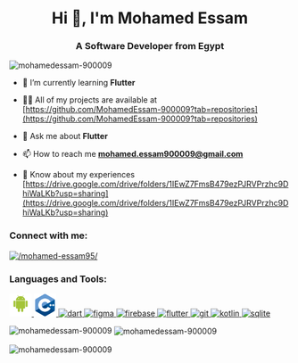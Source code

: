 <h1 align="center">Hi 👋, I'm Mohamed Essam</h1>
<h3 align="center">A Software Developer from Egypt</h3>

<p align="left"> <img src="https://komarev.com/ghpvc/?username=mohamedessam-900009&label=Profile%20views&color=0e75b6&style=flat" alt="mohamedessam-900009" /> </p>

- 🌱 I’m currently learning **Flutter**

- 👨‍💻 All of my projects are available at [https://github.com/MohamedEssam-900009?tab=repositories](https://github.com/MohamedEssam-900009?tab=repositories)

- 💬 Ask me about **Flutter**

- 📫 How to reach me **mohamed.essam900009@gmail.com**

- 📄 Know about my experiences [https://drive.google.com/drive/folders/1IEwZ7FmsB479ezPJRVPrzhc9DhiWaLKb?usp=sharing](https://drive.google.com/drive/folders/1IEwZ7FmsB479ezPJRVPrzhc9DhiWaLKb?usp=sharing)

<h3 align="left">Connect with me:</h3>
<p align="left">
<a href="https://linkedin.com/in//mohamed-essam95/" target="blank"><img align="center" src="https://raw.githubusercontent.com/rahuldkjain/github-profile-readme-generator/master/src/images/icons/Social/linked-in-alt.svg" alt="/mohamed-essam95/" height="30" width="40" /></a>
</p>

<h3 align="left">Languages and Tools:</h3>
<p align="left"> <a href="https://developer.android.com" target="_blank" rel="noreferrer"> <img src="https://raw.githubusercontent.com/devicons/devicon/master/icons/android/android-original-wordmark.svg" alt="android" width="40" height="40"/> </a> <a href="https://www.w3schools.com/cpp/" target="_blank" rel="noreferrer"> <img src="https://raw.githubusercontent.com/devicons/devicon/master/icons/cplusplus/cplusplus-original.svg" alt="cplusplus" width="40" height="40"/> </a> <a href="https://dart.dev" target="_blank" rel="noreferrer"> <img src="https://www.vectorlogo.zone/logos/dartlang/dartlang-icon.svg" alt="dart" width="40" height="40"/> </a> <a href="https://www.figma.com/" target="_blank" rel="noreferrer"> <img src="https://www.vectorlogo.zone/logos/figma/figma-icon.svg" alt="figma" width="40" height="40"/> </a> <a href="https://firebase.google.com/" target="_blank" rel="noreferrer"> <img src="https://www.vectorlogo.zone/logos/firebase/firebase-icon.svg" alt="firebase" width="40" height="40"/> </a> <a href="https://flutter.dev" target="_blank" rel="noreferrer"> <img src="https://www.vectorlogo.zone/logos/flutterio/flutterio-icon.svg" alt="flutter" width="40" height="40"/> </a> <a href="https://git-scm.com/" target="_blank" rel="noreferrer"> <img src="https://www.vectorlogo.zone/logos/git-scm/git-scm-icon.svg" alt="git" width="40" height="40"/> </a> <a href="https://kotlinlang.org" target="_blank" rel="noreferrer"> <img src="https://www.vectorlogo.zone/logos/kotlinlang/kotlinlang-icon.svg" alt="kotlin" width="40" height="40"/> </a> <a href="https://www.sqlite.org/" target="_blank" rel="noreferrer"> <img src="https://www.vectorlogo.zone/logos/sqlite/sqlite-icon.svg" alt="sqlite" width="40" height="40"/> </a> </p>

<p><img align="left" src="https://github-readme-stats.vercel.app/api/top-langs?username=mohamedessam-900009&show_icons=true&locale=en&layout=compact" alt="mohamedessam-900009" /></p>

<p>&nbsp;<img align="center" src="https://github-readme-stats.vercel.app/api?username=mohamedessam-900009&show_icons=true&locale=en" alt="mohamedessam-900009" /></p>

<p><img align="center" src="https://github-readme-streak-stats.herokuapp.com/?user=mohamedessam-900009&" alt="mohamedessam-900009" /></p>
